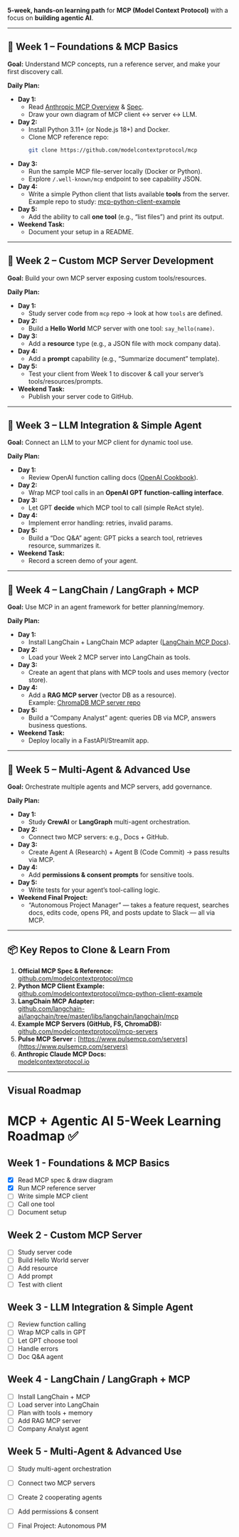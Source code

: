 
**5-week, hands-on learning path** for **MCP (Model Context Protocol)** with a focus on **building agentic AI**.  

---

## 📅 Week 1 – **Foundations & MCP Basics**

**Goal:** Understand MCP concepts, run a reference server, and make your first discovery call.

**Daily Plan:**

- **Day 1:**
  - Read [Anthropic MCP Overview](https://modelcontextprotocol.io) & [Spec](https://modelcontextprotocol.io/specification).
  - Draw your own diagram of MCP client ↔ server ↔ LLM.
- **Day 2:**
  - Install Python 3.11+ (or Node.js 18+) and Docker.
  - Clone MCP reference repo:
    ```bash
    git clone https://github.com/modelcontextprotocol/mcp
    ```
- **Day 3:**
  - Run the sample MCP file-server locally (Docker or Python).
  - Explore `/.well-known/mcp` endpoint to see capability JSON.
- **Day 4:**
  - Write a simple Python client that lists available **tools** from the server.  
    Example repo to study: [mcp-python-client-example](https://github.com/modelcontextprotocol/mcp-python-client-example)
- **Day 5:**
  - Add the ability to call **one tool** (e.g., “list files”) and print its output.
- **Weekend Task:**
  - Document your setup in a README.

---

## 📅 Week 2 – **Custom MCP Server Development**

**Goal:** Build your own MCP server exposing custom tools/resources.

**Daily Plan:**

- **Day 1:**
  - Study server code from `mcp` repo → look at how `tools` are defined.
- **Day 2:**
  - Build a **Hello World** MCP server with one tool: `say_hello(name)`.
- **Day 3:**
  - Add a **resource** type (e.g., a JSON file with mock company data).
- **Day 4:**
  - Add a **prompt** capability (e.g., “Summarize document” template).
- **Day 5:**
  - Test your client from Week 1 to discover & call your server’s tools/resources/prompts.
- **Weekend Task:**
  - Publish your server code to GitHub.

---

## 📅 Week 3 – **LLM Integration & Simple Agent**

**Goal:** Connect an LLM to your MCP client for dynamic tool use.

**Daily Plan:**

- **Day 1:**
  - Review OpenAI function calling docs ([OpenAI Cookbook](https://github.com/openai/openai-cookbook)).
- **Day 2:**
  - Wrap MCP tool calls in an **OpenAI GPT function-calling interface**.
- **Day 3:**
  - Let GPT **decide** which MCP tool to call (simple ReAct style).
- **Day 4:**
  - Implement error handling: retries, invalid params.
- **Day 5:**
  - Build a “Doc Q&A” agent: GPT picks a search tool, retrieves resource, summarizes it.
- **Weekend Task:**
  - Record a screen demo of your agent.

---

## 📅 Week 4 – **LangChain / LangGraph + MCP**

**Goal:** Use MCP in an agent framework for better planning/memory.

**Daily Plan:**

- **Day 1:**
  - Install LangChain + LangChain MCP adapter ([LangChain MCP Docs](https://docs.langchain.com/docs/integrations/toolkits/mcp)).
- **Day 2:**
  - Load your Week 2 MCP server into LangChain as tools.
- **Day 3:**
  - Create an agent that plans with MCP tools and uses memory (vector store).
- **Day 4:**
  - Add a **RAG MCP server** (vector DB as a resource).  
    Example: [ChromaDB MCP server repo](https://github.com/modelcontextprotocol/mcp-chromadb)
- **Day 5:**
  - Build a “Company Analyst” agent: queries DB via MCP, answers business questions.
- **Weekend Task:**
  - Deploy locally in a FastAPI/Streamlit app.

---

## 📅 Week 5 – **Multi-Agent & Advanced Use**

**Goal:** Orchestrate multiple agents and MCP servers, add governance.

**Daily Plan:**

- **Day 1:**
  - Study **CrewAI** or **LangGraph** multi-agent orchestration.
- **Day 2:**
  - Connect two MCP servers: e.g., Docs + GitHub.
- **Day 3:**
  - Create Agent A (Research) + Agent B (Code Commit) → pass results via MCP.
- **Day 4:**
  - Add **permissions & consent prompts** for sensitive tools.
- **Day 5:**
  - Write tests for your agent’s tool-calling logic.
- **Weekend Final Project:**
  - “Autonomous Project Manager” — takes a feature request, searches docs, edits code, opens PR, and posts update to Slack — all via MCP.

---

## 📦 Key Repos to Clone & Learn From

1. **Official MCP Spec & Reference:**  
   [github.com/modelcontextprotocol/mcp](https://github.com/modelcontextprotocol/mcp)
2. **Python MCP Client Example:**  
   [github.com/modelcontextprotocol/mcp-python-client-example](https://github.com/modelcontextprotocol/mcp-python-client-example)
3. **LangChain MCP Adapter:**  
   [github.com/langchain-ai/langchain/tree/master/libs/langchain/langchain/mcp](https://github.com/langchain-ai/langchain/tree/master/libs/langchain/langchain/mcp)
4. **Example MCP Servers (GitHub, FS, ChromaDB):**  
   [github.com/modelcontextprotocol/mcp-servers](https://github.com/modelcontextprotocol/mcp-servers)
5. **Pulse MCP Server :**
   [https://www.pulsemcp.com/servers](https://www.pulsemcp.com/servers)   
6. **Anthropic Claude MCP Docs:**  
   [modelcontextprotocol.io](https://modelcontextprotocol.io)

---

## Visual Roadmap

# MCP + Agentic AI 5-Week Learning Roadmap ✅

## Week 1 - Foundations & MCP Basics
- [x] Read MCP spec & draw diagram
- [x] Run MCP reference server
- [ ] Write simple MCP client
- [ ] Call one tool
- [ ] Document setup

## Week 2 - Custom MCP Server
- [ ] Study server code
- [ ] Build Hello World server
- [ ] Add resource
- [ ] Add prompt
- [ ] Test with client

## Week 3 - LLM Integration & Simple Agent
- [ ] Review function calling
- [ ] Wrap MCP calls in GPT
- [ ] Let GPT choose tool
- [ ] Handle errors
- [ ] Doc Q&A agent

## Week 4 - LangChain / LangGraph + MCP
- [ ] Install LangChain + MCP
- [ ] Load server into LangChain
- [ ] Plan with tools + memory
- [ ] Add RAG MCP server
- [ ] Company Analyst agent

## Week 5 - Multi-Agent & Advanced Use
- [ ] Study multi-agent orchestration
- [ ] Connect two MCP servers
- [ ] Create 2 cooperating agents
- [ ] Add permissions & consent
- [ ] Final Project: Autonomous PM

